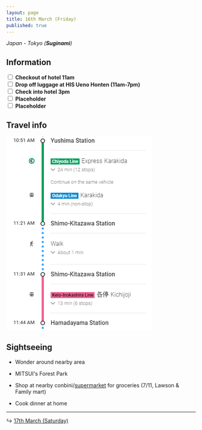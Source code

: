 ```yaml
---
layout: page
title: 16th March (Friday)
published: true
---
```


*Japan - Tokyo (**Suginami**)*

## Information

<div><input class="box" type="checkbox" name="161" /><label type="text" class="strikethrough"> <b>Checkout of hotel 11am</b></label><br /><input class="box" type="checkbox" name="162" /><label type="text" class="strikethrough">&nbsp;<b>Drop off luggage at HIS Ueno Honten (11am-7pm)</b></label><br /><input class="box" type="checkbox" name="163" /><label type="text" class="strikethrough"> <b>Check into hotel 3pm</b></label><br /><input class="box" type="checkbox" name="164" /><label type="text" class="strikethrough"> <b>Placeholder</b></label><br /><input class="box" type="checkbox" name="165" /><label type="text" class="strikethrough"> <b>Placeholder</b></label></div>

## Travel info

![](/uploads/versions/suginami---x----387-516x---.PNG)

## Sightseeing

* Wonder around nearby area
* MITSUI's Forest Park

* Shop at nearby conbini/[supermarket](https://www.google.com.au/maps/dir/168-0072,+Japan/SEIYU+Hamadayama,+3+Chome-29-6+Hamadayama,+Suginami-ku,+T%C5%8Dky%C5%8D-to+168-0065,+Japan/@35.6816331,139.6238543,17.75z/data=!4m15!4m14!1m5!1m1!1s0x6018f218688d66b5:0x77d37f09ab7d76af!2m2!1d139.6222585!2d35.6809465!1m5!1m1!1s0x6018f23f01bcd7d1:0xd7dc41981325a3fc!2m2!1d139.627473!2d35.68282!3e2!5i1) for groceries (7/11, Lawson & Family mart)
* Cook dinner at home

---

↪ [17th March (Saturday)](/days/week1/17mar)